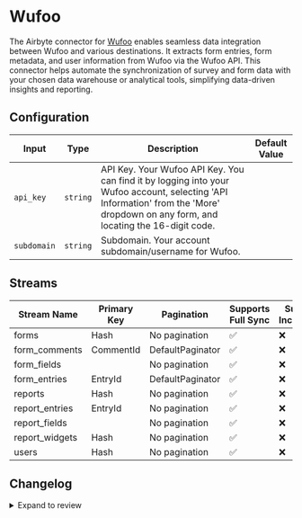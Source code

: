 # Wufoo
The Airbyte connector for [Wufoo](https://www.wufoo.com/) enables seamless data integration between Wufoo and various destinations. It extracts form entries, form metadata, and user information from Wufoo via the Wufoo API. This connector helps automate the synchronization of survey and form data with your chosen data warehouse or analytical tools, simplifying data-driven insights and reporting.

## Configuration

| Input | Type | Description | Default Value |
|-------|------|-------------|---------------|
| `api_key` | `string` | API Key. Your Wufoo API Key. You can find it by logging into your Wufoo account, selecting &#39;API Information&#39; from the &#39;More&#39; dropdown on any form, and locating the 16-digit code. |  |
| `subdomain` | `string` | Subdomain. Your account subdomain/username for Wufoo. |  |

## Streams
| Stream Name | Primary Key | Pagination | Supports Full Sync | Supports Incremental |
|-------------|-------------|------------|---------------------|----------------------|
| forms | Hash | No pagination | ✅ |  ❌  |
| form_comments | CommentId | DefaultPaginator | ✅ |  ❌  |
| form_fields |  | No pagination | ✅ |  ❌  |
| form_entries | EntryId | DefaultPaginator | ✅ |  ❌  |
| reports | Hash | No pagination | ✅ |  ❌  |
| report_entries | EntryId | No pagination | ✅ |  ❌  |
| report_fields |  | No pagination | ✅ |  ❌  |
| report_widgets | Hash | No pagination | ✅ |  ❌  |
| users | Hash | No pagination | ✅ |  ❌  |

## Changelog

<details>
  <summary>Expand to review</summary>

| Version          | Date              | Pull Request | Subject        |
|------------------|-------------------|--------------|----------------|
| 0.0.13 | 2025-02-22 | [54461](https://github.com/airbytehq/airbyte/pull/54461) | Update dependencies |
| 0.0.12 | 2025-02-15 | [54026](https://github.com/airbytehq/airbyte/pull/54026) | Update dependencies |
| 0.0.11 | 2025-02-08 | [53534](https://github.com/airbytehq/airbyte/pull/53534) | Update dependencies |
| 0.0.10 | 2025-02-01 | [53039](https://github.com/airbytehq/airbyte/pull/53039) | Update dependencies |
| 0.0.9 | 2025-01-25 | [52456](https://github.com/airbytehq/airbyte/pull/52456) | Update dependencies |
| 0.0.8 | 2025-01-18 | [52011](https://github.com/airbytehq/airbyte/pull/52011) | Update dependencies |
| 0.0.7 | 2025-01-11 | [51384](https://github.com/airbytehq/airbyte/pull/51384) | Update dependencies |
| 0.0.6 | 2024-12-28 | [50767](https://github.com/airbytehq/airbyte/pull/50767) | Update dependencies |
| 0.0.5 | 2024-12-21 | [50347](https://github.com/airbytehq/airbyte/pull/50347) | Update dependencies |
| 0.0.4 | 2024-12-14 | [49768](https://github.com/airbytehq/airbyte/pull/49768) | Update dependencies |
| 0.0.3 | 2024-12-12 | [49379](https://github.com/airbytehq/airbyte/pull/49379) | Update dependencies |
| 0.0.2 | 2024-12-11 | [49121](https://github.com/airbytehq/airbyte/pull/49121) | Starting with this version, the Docker image is now rootless. Please note that this and future versions will not be compatible with Airbyte versions earlier than 0.64 |
| 0.0.1 | 2024-11-08 | | Initial release by [@parthiv11](https://github.com/parthiv11) via Connector Builder |

</details>
